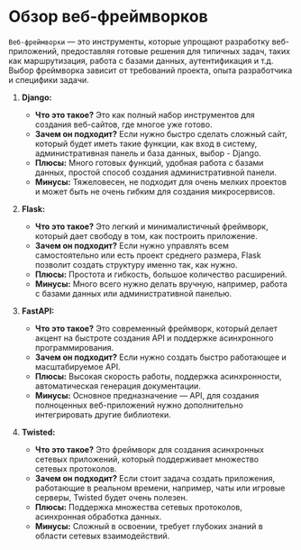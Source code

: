 # Обзор веб-фреймворков
`Веб-фреймворки` — это инструменты, которые упрощают разработку веб-приложений, предоставляя готовые решения для 
типичных задач, таких как маршрутизация, работа с базами данных, аутентификация и т.д. 
Выбор фреймворка зависит от требований проекта, опыта разработчика и специфики задачи.

1. **Django:**
   - **Что это такое?** Это как полный набор инструментов для создания веб-сайтов, где многое уже готово.
   - **Зачем он подходит?** Если нужно быстро сделать сложный сайт, который будет иметь такие функции, как вход в систему, административная панель и база данных, выбор - Django.
   - **Плюсы:** Много готовых функций, удобная работа с базами данных, простой способ создания административной панели.
   - **Минусы:** Тяжеловесен, не подходит для очень мелких проектов и может быть не очень гибким для создания микросервисов.

2. **Flask:**
   - **Что это такое?** Это легкий и минималистичный фреймворк, который дает свободу в том, как построить приложение.
   - **Зачем он подходит?** Если нужно управлять всем самостоятельно или есть проект среднего размера, Flask позволит создать структуру именно так, как нужно.
   - **Плюсы:** Простота и гибкость, большое количество расширений.
   - **Минусы:** Много всего нужно делать вручную, например, работа с базами данных или административной панелью.

3. **FastAPI:**
   - **Что это такое?** Это современный фреймворк, который делает акцент на быстроте создания API и поддержке асинхронного программирования.
   - **Зачем он подходит?** Если нужно создать быстро работающее и масштабируемое API.
   - **Плюсы:** Высокая скорость работы, поддержка асинхронности, автоматическая генерация документации.
   - **Минусы:** Основное предназначение — API, для создания полноценных веб-приложений нужно дополнительно интегрировать другие библиотеки.

4. **Twisted:**
   - **Что это такое?** Это фреймворк для создания асинхронных сетевых приложений, который поддерживает множество сетевых протоколов.
   - **Зачем он подходит?** Если стоит задача создать приложения, работающие в реальном времени, например, чаты или игровые серверы, Twisted будет очень полезен.
   - **Плюсы:** Поддержка множества сетевых протоколов, асинхронная обработка данных.
   - **Минусы:** Сложный в освоении, требует глубоких знаний в области сетевых взаимодействий.

